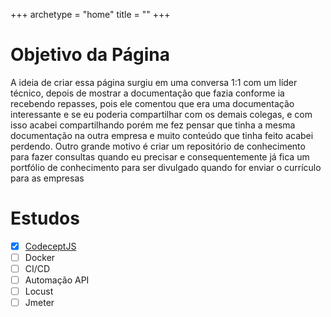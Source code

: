 +++
archetype = "home"
title = ""
+++

# Objetivo da Página
 
A ideia de criar essa página surgiu em uma conversa 1:1 com um líder técnico, depois de mostrar a documentação que fazia conforme ia recebendo repasses, pois ele comentou que era uma documentação interessante e se eu poderia compartilhar com os demais colegas, e com isso acabei compartilhando porém me fez pensar que tinha a mesma documentação na outra empresa e muito conteúdo que tinha feito acabei perdendo. Outro grande motivo é criar um repositório de conhecimento para fazer consultas quando eu precisar e consequentemente já fica um portfólio de conhecimento para ser divulgado quando for enviar o currículo para as empresas 


# Estudos 
- [X] [CodeceptJS](../docs/codeceptjs.md)
- [ ] Docker
- [ ] CI/CD
- [ ] Automação API
- [ ] Locust
- [ ] Jmeter
